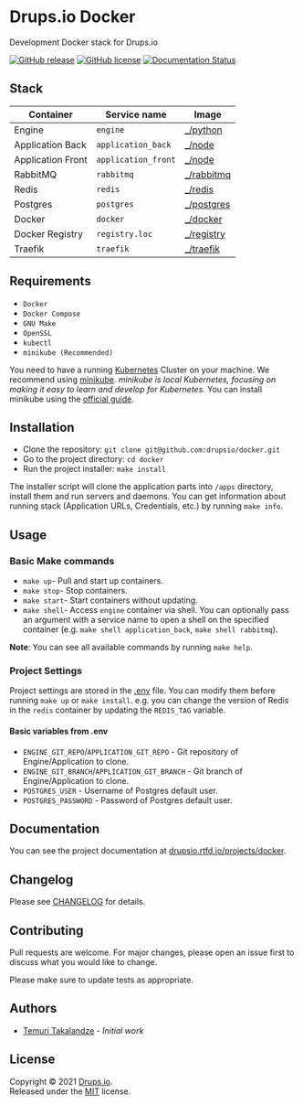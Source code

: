 # Drups.io Docker

Development Docker stack for Drups.io

[![GitHub release](https://img.shields.io/github/release/drupsio/docker.svg)](https://github.com/drupsio/docker/releases)
[![GitHub license](https://img.shields.io/github/license/drupsio/docker.svg)](https://github.com/drupsio/docker/blob/0.x/LICENSE)
[![Documentation Status](https://readthedocs.org/projects/drupsio-docker/badge/?version=latest)](https://drupsio.rtfd.io/projects/docker/)

## Stack

| Container            | Service name           | Image           |
| -------------------- | ---------------------- | --------------- |
| Engine               | `engine`               | [_/python]      |
| Application Back     | `application_back`     | [_/node]        |
| Application Front    | `application_front`    | [_/node]        |
| RabbitMQ             | `rabbitmq`             | [_/rabbitmq]    |
| Redis                | `redis`                | [_/redis]       |
| Postgres             | `postgres`             | [_/postgres]    |
| Docker               | `docker`               | [_/docker]    |
| Docker Registry      | `registry.loc`         | [_/registry]    |
| Traefik              | `traefik`              | [_/traefik]     |

## Requirements

- `Docker`
- `Docker Compose`
- `GNU Make`
- `OpenSSL`
- `kubectl`
- `minikube (Recommended)`

You need to have a running [Kubernetes](https://kubernetes.io/) Cluster on your machine. We recommend using
[minikube](https://minikube.sigs.k8s.io). _minikube is local Kubernetes, focusing on making it easy to learn 
and develop for Kubernetes._ You can install minikube using the 
[official guide](https://minikube.sigs.k8s.io/docs/start/).

## Installation

- Clone the repository: `git clone git@github.com:drupsio/docker.git`
- Go to the project directory: `cd docker`
- Run the project installer: `make install`

The installer script will clone the application parts into `/apps` directory, install them and run servers and daemons.
You can get information about running stack (Application URLs, Credentials, etc.) by running `make info`.

## Usage

### Basic Make commands

- `make up`- Pull and start up containers.
- `make stop`- Stop containers.
- `make start`- Start containers without updating.
- `make shell`- Access `engine` container via shell. You can optionally pass an argument with a service name to open a 
  shell on the specified container (e.g. `make shell application_back`, `make shell rabbitmq`).

**Note**: You can see all available commands by running `make help`.

### Project Settings

Project settings are stored in the [.env](.env) file. You can modify them before running `make up` or `make install`. 
e.g. you can change the version of Redis in the `redis` container by updating the `REDIS_TAG` variable.

#### Basic variables from .env

- `ENGINE_GIT_REPO`/`APPLICATION_GIT_REPO` - Git repository of Engine/Application to clone.
- `ENGINE_GIT_BRANCH`/`APPLICATION_GIT_BRANCH` - Git branch of Engine/Application to clone.
- `POSTGRES_USER` - Username of Postgres default user.
- `POSTGRES_PASSWORD` - Password of Postgres default user.

## Documentation

You can see the project documentation at [drupsio.rtfd.io/projects/docker](https://drupsio.rtfd.io/projects/docker/).

## Changelog

Please see [CHANGELOG](CHANGELOG.md) for details.

## Contributing

Pull requests are welcome. For major changes, please open an issue first to discuss what you would like to change.

Please make sure to update tests as appropriate.

## Authors

- [Temuri Takalandze](https://abgeo.dev) - *Initial work*

## License

Copyright © 2021 [Drups.io](https://drups.io).  
Released under the [MIT](LICENSE) license.

[_/python]: https://hub.docker.com/_/python
[_/node]: https://hub.docker.com/_/node
[_/rabbitmq]: https://hub.docker.com/_/rabbitmq
[_/redis]: https://hub.docker.com/_/redis
[_/postgres]: https://hub.docker.com/_/postgres
[_/docker]: https://hub.docker.com/_/docker
[_/registry]: https://hub.docker.com/_/registry
[_/traefik]: https://hub.docker.com/_/traefik
